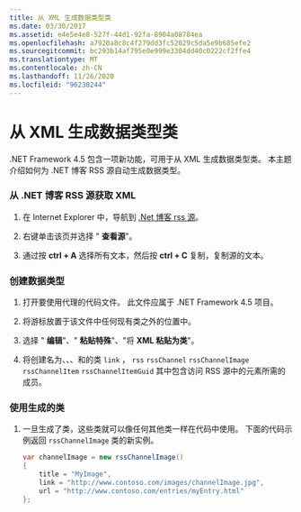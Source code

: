 ```yaml
---
title: 从 XML 生成数据类型类
ms.date: 03/30/2017
ms.assetid: e4e5e4e8-527f-44d1-92fa-8904a08784ea
ms.openlocfilehash: a7920a8c8c4f279dd3fc52029c5da5e9b685efe2
ms.sourcegitcommit: bc293b14af795e0e999e3304dd40c0222cf2ffe4
ms.translationtype: MT
ms.contentlocale: zh-CN
ms.lasthandoff: 11/26/2020
ms.locfileid: "96238244"
---
```

# <a name="generating-data-type-classes-from-xml"></a>从 XML 生成数据类型类

.NET Framework 4.5 包含一项新功能，可用于从 XML 生成数据类型类。 本主题介绍如何为 .NET 博客 RSS 源自动生成数据类型。  
  
### <a name="obtaining-the-xml-from-the-net-blog-rss-feed"></a>从 .NET 博客 RSS 源获取 XML  
  
1. 在 Internet Explorer 中，导航到 [.Net 博客 rss 源](https://devblogs.microsoft.com/dotnet/feed/)。  
  
2. 右键单击该页并选择 " **查看源**"。  
  
3. 通过按 **ctrl + A** 选择所有文本，然后按 **ctrl + C** 复制，复制源的文本。  
  
### <a name="creating-the-data-types"></a>创建数据类型  
  
1. 打开要使用代理的代码文件。 此文件应属于 .NET Framework 4.5 项目。  
  
2. 将游标放置于该文件中任何现有类之外的位置中。  
  
3. 选择 " **编辑**"、" **粘贴特殊**"、"将 **XML 粘贴为类**"。  
  
4. 将创建名为、、、和的类 `link` ， `rss` `rssChannel` `rssChannelImage` `rssChannelItem` `rssChannelItemGuid` 其中包含访问 RSS 源中的元素所需的成员。  
  
### <a name="using-the-generated-classes"></a>使用生成的类  
  
1. 一旦生成了类，这些类就可以像任何其他类一样在代码中使用。 下面的代码示例返回 `rssChannelImage` 类的新实例。  
  
    ```csharp
    var channelImage = new rssChannelImage()
    {
        title = "MyImage",
        link = "http://www.contoso.com/images/channelImage.jpg",
        url = "http://www.contoso.com/entries/myEntry.html"
    };  
    ```

